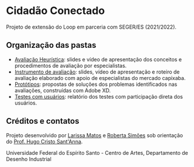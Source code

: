 # Cidadão Conectado
Projeto de extensão do Loop em parceria com SEGER/ES (2021/2022). 

## Organização das pastas

* [Avaliação Heurística](./1_avaliacao_heuristica/): slides e vídeo de apresentação dos conceitos e procedimentos de avaliação por especialistas.
* [Instrumento de avaliação](./2_instrumento/): slides, vídeo de apresentação e roteiro de avaliação elaborado com apoio de especialistas do mercado capixaba.
* [Protótipos](./3_prototipos/): propostas de soluções dos problemas identificados nas avaliações, construídas com Adobe XD.
* [Testes com usuários](./4_testes_com_usuarios/): relatório dos testes com participação direta dos usuários.

## Créditos e contatos

Projeto desenvolvido por [Larissa Matos](mailto:larissa.matos@edu.ufes.br) e [Roberta Simões](mailto:roberta.m.simoes@edu.ufes.br) sob orientação do [Prof. Hugo Cristo Sant'Anna](mailto:hugo.santanna@ufes.br).

Universidade Federal do Espírito Santo - Centro de Artes, Departamento de Desenho Industrial
